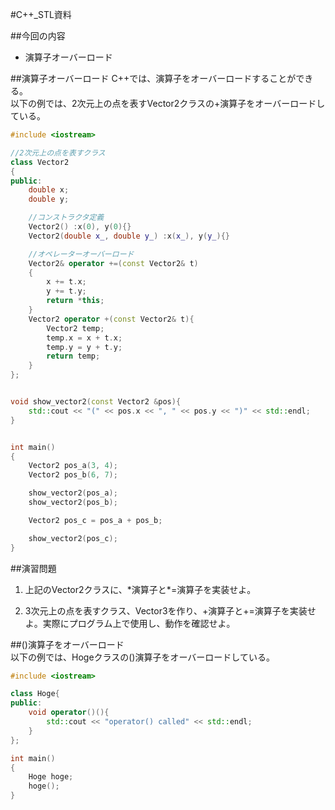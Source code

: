 #C++_STL資料  

##今回の内容
* 演算子オーバーロード  


##演算子オーバーロード
C++では、演算子をオーバーロードすることができる。  
以下の例では、2次元上の点を表すVector2クラスの+演算子をオーバーロードしている。  

```cpp
#include <iostream>

//2次元上の点を表すクラス
class Vector2
{
public:
	double x;
	double y;

	//コンストラクタ定義
	Vector2() :x(0), y(0){}
	Vector2(double x_, double y_) :x(x_), y(y_){}

	//オペレーターオーバーロード
	Vector2& operator +=(const Vector2& t)
	{
		x += t.x;
		y += t.y;
		return *this;
	}
	Vector2 operator +(const Vector2& t){
		Vector2 temp;
		temp.x = x + t.x;
		temp.y = y + t.y;
		return temp;
	}
};


void show_vector2(const Vector2 &pos){
	std::cout << "(" << pos.x << ", " << pos.y << ")" << std::endl;
}


int main()
{
	Vector2 pos_a(3, 4);
	Vector2 pos_b(6, 7);

	show_vector2(pos_a);
	show_vector2(pos_b);

	Vector2 pos_c = pos_a + pos_b;

	show_vector2(pos_c);
}

```


##演習問題  
1. 上記のVector2クラスに、\*演算子と\*=演算子を実装せよ。  

1. 3次元上の点を表すクラス、Vector3を作り、+演算子と+=演算子を実装せよ。実際にプログラム上で使用し、動作を確認せよ。  
 


##()演算子をオーバーロード  
以下の例では、Hogeクラスの()演算子をオーバーロードしている。  

```cpp
#include <iostream>

class Hoge{
public:
	void operator()(){
		std::cout << "operator() called" << std::endl;
	}
};

int main()
{
	Hoge hoge;
	hoge();
}
```